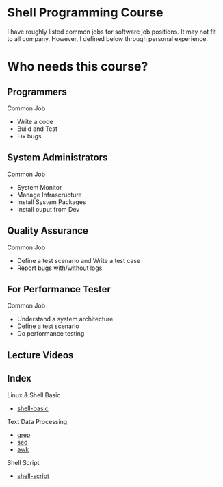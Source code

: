 # Shell Programming Course

I have roughly listed common jobs for software job positions. It may not fit to all company. However, I defined below through personal experience.

# Who needs this course?

## Programmers
Common Job
- Write a code
- Build and Test
- Fix bugs

## System Administrators
Common Job
- System Monitor
- Manage Infrascructure
- Install System Packages
- Install ouput from Dev

## Quality Assurance
Common Job
- Define a test scenario and Write a test case
- Report bugs with/without logs.

## For Performance Tester
Common Job
- Understand a system architecture
- Define a test scenario
- Do performance testing


## Lecture Videos


## Index
Linux & Shell Basic

- [shell-basic](shell-basic/README.md)

Text Data Processing
- [grep](text-processing/grep/README.md)
- [sed](text-processing/sed/README.md)
- [awk](text-processing/awk/README.md)

Shell Script 
- [shell-script](shell-script/README.md)